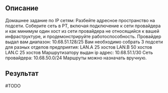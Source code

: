 ## Описание

Домашнее задание по IP сетям:
Разбейте адресное пространство на подсети.
Соберите сеть в PT, включая подключение к сети провайдера и как минимум один хост из сети провайдера не относящийся к вашей инфраструктуре, и продемонстрируйте работоспособность.
Провайдер выдал вам диапазон: 10.68.51.128/25
Вам необходимо собрать 3 подсети для разных отделов предприятия:
LAN.A 25 хостов
LAN.B 50 хостов
LAN.C 25 хостов
Маршрутизатору выдан ip адрес: 10.68.51.1/30
Сеть провайдера: 10.68.50.0/24
Маршруты можно назначать вручную.

## Результат
#TODO
